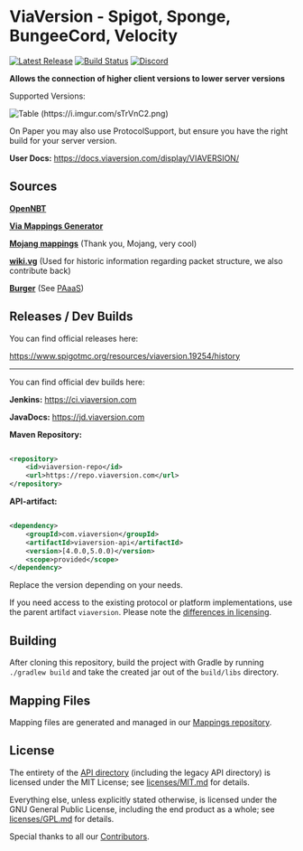 # ViaVersion - Spigot, Sponge, BungeeCord, Velocity

[![Latest Release](https://img.shields.io/github/v/release/ViaVersion/ViaVersion)](https://viaversion.com)
[![Build Status](https://github.com/ViaVersion/ViaVersion/actions/workflows/gradle.yml/badge.svg?branch=master)](https://github.com/ViaVersion/ViaVersion/actions)
[![Discord](https://img.shields.io/badge/chat-on%20discord-blue.svg)](https://viaversion.com/discord)

**Allows the connection of higher client versions to lower server versions**

Supported Versions:

![Table (https://i.imgur.com/sTrVnC2.png)](https://i.imgur.com/sTrVnC2.png)

On Paper you may also use ProtocolSupport, but ensure you have the right build for your server version.

**User Docs:** https://docs.viaversion.com/display/VIAVERSION/

Sources
--------
**[OpenNBT](https://github.com/ViaVersion/OpenNBT)**

**[Via Mappings Generator](https://github.com/ViaVersion/Mappings)**

**[Mojang mappings](https://minecraft.fandom.com/wiki/Obfuscation_map)** (Thank you, Mojang, very cool)

**[wiki.vg](https://wiki.vg)** (Used for historic information regarding packet structure, we also contribute back)

**[Burger](https://github.com/Pokechu22/Burger)** (See [PAaaS](https://github.com/Matsv/Paaas))



Releases / Dev Builds
--------
You can find official releases here:

https://www.spigotmc.org/resources/viaversion.19254/history

----------

You can find official dev builds here:

**Jenkins:** https://ci.viaversion.com

**JavaDocs:** https://jd.viaversion.com

**Maven Repository:**

```xml

<repository>
    <id>viaversion-repo</id>
    <url>https://repo.viaversion.com</url>
</repository>
```

**API-artifact:**

```xml

<dependency>
    <groupId>com.viaversion</groupId>
    <artifactId>viaversion-api</artifactId>
    <version>[4.0.0,5.0.0)</version>
    <scope>provided</scope>
</dependency>
```

Replace the version depending on your needs.

If you need access to the existing protocol or platform implementations, use the parent artifact `viaversion`.
Please note the [differences in licensing](#license).


Building
--------
After cloning this repository, build the project with Gradle by running `./gradlew build` and take the created jar out
of
the `build/libs` directory.


Mapping Files
--------------
Mapping files are generated and managed in our [Mappings repository](https://github.com/ViaVersion/Mappings).


License
--------
The entirety of the [API directory](api) (including the legacy API directory) is licensed under the MIT License;
see [licenses/MIT.md](licenses/MIT.md) for
details.

Everything else, unless explicitly stated otherwise, is licensed under the GNU General Public License, including the end
product as a whole; see [licenses/GPL.md](licenses/GPL.md) for details.

Special thanks to all our [Contributors](https://github.com/ViaVersion/ViaVersion/graphs/contributors).
